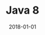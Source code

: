 ---
title: Java 8
linktitle: Java 8
date: 2018-01-01
publishdate: 2000-01-01
toc: true
categories: ["java", "java8"]
tags: ["java", "java8"]
---